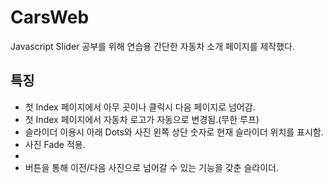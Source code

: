 # CarsWeb
Javascript Slider 공부를 위해 연습용 간단한 자동차 소개 페이지를 제작했다.
<h2>특징</h2>
<ul>
  <li>첫 Index 페이지에서 아무 곳이나 클릭시 다음 페이지로 넘어감.</li>
  <li>첫 Index 페이지에서 자동차 로고가 자동으로 변경됨.(무한 루프)</li>
  <li>슬라이더 이용시 아래 Dots와 사진 왼쪽 상단 숫자로 현재 슬라이더 위치를 표시함.</li>
  <li>사진 Fade 적용.<li>
  <li>버튼을 통해 이전/다음 사진으로 넘어갈 수 있는 기능을 갖춘 슬라이더.</li>
</ul>
